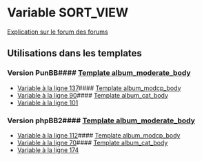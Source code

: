 # Variable SORT_VIEW
[Explication sur le forum des forums](http://forum.forumactif.com/t294113-listing-des-variables#SORT_VIEW)
## Utilisations dans les templates
### Version PunBB#### [Template album_moderate_body](punbb/album_moderate_body.md)
* [Variable à la ligne 137](../punbb/album_moderate_body.tpl#L137)#### [Template album_modcp_body](punbb/album_modcp_body.md)
* [Variable à la ligne 90](../punbb/album_modcp_body.tpl#L90)#### [Template album_cat_body](punbb/album_cat_body.md)
* [Variable à la ligne 101](../punbb/album_cat_body.tpl#L101)
### Version phpBB2#### [Template album_moderate_body](subsilver/album_moderate_body.md)
* [Variable à la ligne 112](../subsilver/album_moderate_body.tpl#L112)#### [Template album_modcp_body](subsilver/album_modcp_body.md)
* [Variable à la ligne 70](../subsilver/album_modcp_body.tpl#L70)#### [Template album_cat_body](subsilver/album_cat_body.md)
* [Variable à la ligne 174](../subsilver/album_cat_body.tpl#L174)